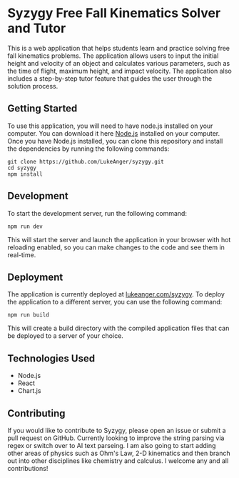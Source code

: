 # Syzygy Free Fall Kinematics Solver and Tutor

This is a web application that helps students learn and practice solving free fall kinematics problems. The application allows users to input the initial height and velocity of an object and calculates various parameters, such as the time of flight, maximum height, and impact velocity. The application also includes a step-by-step tutor feature that guides the user through the solution process.

## Getting Started

To use this application, you will need to have node.js installed on your computer. You can download it here [Node.js](https://nodejs.org/) installed on your computer. Once you have Node.js installed, you can clone this repository and install the dependencies by running the following commands:

```
git clone https://github.com/LukeAnger/syzygy.git
cd syzygy
npm install
```


## Development

To start the development server, run the following command:


```
npm run dev
```


This will start the server and launch the application in your browser with hot reloading enabled, so you can make changes to the code and see them in real-time.

## Deployment

The application is currently deployed at [lukeanger.com/syzygy](https://lukeanger.com/syzygy). To deploy the application to a different server, you can use the following command:

```
npm run build
```


This will create a build directory with the compiled application files that can be deployed to a server of your choice.

## Technologies Used

- Node.js
- React
- Chart.js

## Contributing

If you would like to contribute to Syzygy, please open an issue or submit a pull request on GitHub. Currently looking to improve the string parsing via regex or switch over to AI text parseing. I am also going to start adding other areas of physics such as Ohm's Law, 2-D kinematics and then branch out into other disciplines like chemistry and calculus. I welcome any and all contributions!
